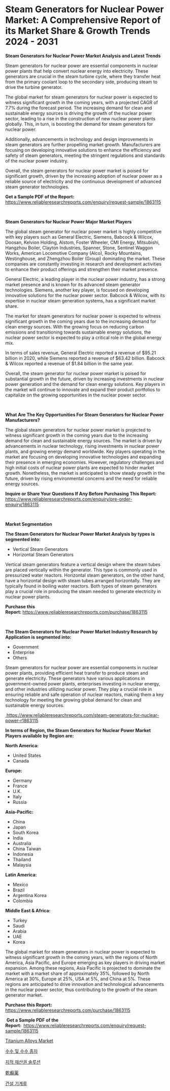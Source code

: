 <p><h1>Steam Generators for Nuclear Power Market: A Comprehensive Report of its Market Share & Growth Trends 2024 - 2031</h1></p><p><strong>Steam Generators for Nuclear Power Market Analysis and Latest Trends</strong></p>
<p><p>Steam generators for nuclear power are essential components in nuclear power plants that help convert nuclear energy into electricity. These generators are crucial in the steam turbine cycle, where they transfer heat from the primary coolant loop to the secondary side, producing steam to drive the turbine generator.</p><p>The global market for steam generators for nuclear power is expected to witness significant growth in the coming years, with a projected CAGR of 7.7% during the forecast period. The increasing demand for clean and sustainable energy sources is driving the growth of the nuclear power sector, leading to a rise in the construction of new nuclear power plants globally. This, in turn, is boosting the demand for steam generators for nuclear power.</p><p>Additionally, advancements in technology and design improvements in steam generators are further propelling market growth. Manufacturers are focusing on developing innovative solutions to enhance the efficiency and safety of steam generators, meeting the stringent regulations and standards of the nuclear power industry.</p><p>Overall, the steam generators for nuclear power market is poised for significant growth, driven by the increasing adoption of nuclear power as a reliable source of electricity and the continuous development of advanced steam generator technologies.</p></p>
<p><strong>Get a Sample PDF of the Report:&nbsp;</strong> <a href="https://www.reliableresearchreports.com/enquiry/request-sample/1863115">https://www.reliableresearchreports.com/enquiry/request-sample/1863115</a></p>
<p>&nbsp;</p>
<p><strong>Steam Generators for Nuclear Power Major Market Players</strong></p>
<p><p>The global steam generator for nuclear power market is highly competitive with key players such as General Electric, Siemens, Babcock & Wilcox, Doosan, Kelvion Holding, Alstom, Foster Wheeler, CMI Energy, Mitsubishi, Hangzhou Boiler, Clayton Industries, Spanner, Stone, Sentinel Waggon Works, American Locomotive Company (Alco), Rocky Mountains, Westinghouse, and Zhengzhou Boiler (Group) dominating the market. These companies are constantly investing in research and development activities to enhance their product offerings and strengthen their market presence.</p><p>General Electric, a leading player in the nuclear power industry, has a strong market presence and is known for its advanced steam generator technologies. Siemens, another key player, is focused on developing innovative solutions for the nuclear power sector. Babcock & Wilcox, with its expertise in nuclear steam generation systems, has a significant market share.</p><p>The market for steam generators for nuclear power is expected to witness significant growth in the coming years due to the increasing demand for clean energy sources. With the growing focus on reducing carbon emissions and transitioning towards sustainable energy solutions, the nuclear power sector is expected to play a critical role in the global energy mix.</p><p>In terms of sales revenue, General Electric reported a revenue of $95.21 billion in 2020, while Siemens reported a revenue of $63.42 billion. Babcock & Wilcox reported a revenue of $1.84 billion in the same year.</p><p>Overall, the steam generator for nuclear power market is poised for substantial growth in the future, driven by increasing investments in nuclear power generation and the demand for clean energy solutions. Key players in the market will continue to innovate and expand their product portfolios to capitalize on the growing opportunities in the nuclear power sector.</p></p>
<p>&nbsp;</p>
<p><strong>What Are The Key Opportunities For Steam Generators for Nuclear Power Manufacturers?</strong></p>
<p><p>The global steam generators for nuclear power market is projected to witness significant growth in the coming years due to the increasing demand for clean and sustainable energy sources. The market is driven by advancements in nuclear technology, rising investments in nuclear power plants, and growing energy demand worldwide. Key players operating in the market are focusing on developing innovative technologies and expanding their presence in emerging economies. However, regulatory challenges and high initial costs of nuclear power plants are expected to hinder market growth. Nonetheless, the market is anticipated to show steady growth in the future, driven by rising environmental concerns and the need for reliable energy sources.</p></p>
<p><strong>Inquire or Share Your Questions If Any Before Purchasing This Report:</strong> <a href="https://www.reliableresearchreports.com/enquiry/pre-order-enquiry/1863115">https://www.reliableresearchreports.com/enquiry/pre-order-enquiry/1863115</a></p>
<p>&nbsp;</p>
<p><strong>Market Segmentation</strong></p>
<p><strong>The Steam Generators for Nuclear Power Market Analysis by types is segmented into:</strong></p>
<p><ul><li>Vertical Steam Generators</li><li>Horizontal Steam Generators</li></ul></p>
<p><p>Vertical steam generators feature a vertical design where the steam tubes are placed vertically within the generator. This type is commonly used in pressurized water reactors. Horizontal steam generators, on the other hand, have a horizontal design with steam tubes arranged horizontally. They are typically found in boiling water reactors. Both types of steam generators play a crucial role in producing the steam needed to generate electricity in nuclear power plants.</p></p>
<p><strong>Purchase this Report:&nbsp;</strong><a href="https://www.reliableresearchreports.com/purchase/1863115">https://www.reliableresearchreports.com/purchase/1863115</a></p>
<p>&nbsp;</p>
<p><strong>The Steam Generators for Nuclear Power Market Industry Research by Application is segmented into:</strong></p>
<p><ul><li>Government</li><li>Enterprise</li><li>Others</li></ul></p>
<p><p>Steam generators for nuclear power are essential components in nuclear power plants, providing efficient heat transfer to produce steam and generate electricity. These generators have various applications in government-owned power plants, enterprises investing in nuclear energy, and other industries utilizing nuclear power. They play a crucial role in ensuring reliable and safe operation of nuclear reactors, making them a key technology for meeting the growing global demand for clean and sustainable energy sources.</p></p>
<p><a href="https://www.reliableresearchreports.com/steam-generators-for-nuclear-power-r1863115">&nbsp;https://www.reliableresearchreports.com/steam-generators-for-nuclear-power-r1863115</a></p>
<p><strong>In terms of Region, the Steam Generators for Nuclear Power Market Players available by Region are:</strong></p>
<p>
    <p> <strong> North America: </strong>
        <ul>
            <li>United States</li>
            <li>Canada</li>
        </ul>
        </p> 
    <p> <strong> Europe: </strong>
        <ul>
            <li>Germany</li>
            <li>France</li>
            <li>U.K.</li>
            <li>Italy</li>
            <li>Russia</li>
        </ul>
        </p> 
    <p> <strong> Asia-Pacific: </strong>
        <ul>
            <li>China</li>
            <li>Japan</li>
            <li>South Korea</li>
            <li>India</li>
            <li>Australia</li>
            <li>China Taiwan</li>
            <li>Indonesia</li>
            <li>Thailand</li>
            <li>Malaysia</li>
        </ul>
        </p> 
    <p> <strong> Latin America: </strong>
        <ul>
            <li>Mexico</li>
            <li>Brazil</li>
            <li>Argentina Korea</li>
            <li>Colombia</li>
        </ul>
        </p> 
    <p> <strong> Middle East & Africa: </strong>
        <ul>
            <li>Turkey</li>
            <li>Saudi</li>
            <li>Arabia</li>
            <li>UAE</li>
            <li>Korea</li>
        </ul>
    </p>
    </p>
<p><p>The global market for steam generators in nuclear power is expected to witness significant growth in the coming years, with the regions of North America, Asia Pacific, and Europe emerging as key players in driving market expansion. Among these regions, Asia Pacific is projected to dominate the market with a market share of approximately 35%, followed by North America at 30%, Europe at 25%, USA at 5%, and China at 5%. These regions are anticipated to drive innovation and technological advancements in the nuclear power sector, thus contributing to the growth of the steam generator market.</p></p>
<p><strong>Purchase this Report: </strong><a href="https://www.reliableresearchreports.com/purchase/1863115">https://www.reliableresearchreports.com/purchase/1863115</a></p>
<p>&nbsp;<strong>Get a Sample PDF of the Report:&nbsp;&nbsp;</strong><a href="https://www.reliableresearchreports.com/enquiry/request-sample/1863115">https://www.reliableresearchreports.com/enquiry/request-sample/1863115</a></p>
<p><strong></strong></p>
<p><p><a href="https://issuu.com/reportprime-2/docs/titanium-alloys-market-size-2030.pptx">Titanium Alloys Market</a></p><p><a href="https://medium.com/@ishacian.georges/%EC%86%8C%EB%A5%B4%EA%B3%A0%EA%B3%BC-%EC%86%8C%EB%A5%B4%EA%B3%A0%EA%B3%BC%EC%94%A8-%EC%8B%9C%EC%9E%A5%EC%9D%84-%EB%B6%84%EC%84%9D%ED%95%98%EB%8A%94-%EA%B8%80%EB%A1%9C%EB%B2%8C-%EC%82%B0%EC%97%85-%EC%A0%84%EB%A7%9D-%EB%B0%8F-%EC%98%88%EC%B8%A1-2024%EB%85%84%EB%B6%80%ED%84%B0-2031%EB%85%84%EA%B9%8C%EC%A7%80-8d49c3f55515">수수 및 수수 종자</a></p><p><a href="https://github.com/Elenrrera7685/Market-Research-Report-List-1/blob/main/359275739770.md">지적 재산권 솔루션</a></p><p><a href="https://medium.com/@logaolloway76845/%E4%B9%BE%E7%99%AC%E3%81%AE%E8%96%AC%E5%B8%82%E5%A0%B4-%E5%B8%82%E5%A0%B4%E3%82%B7%E3%82%A7%E3%82%A2-%E5%B8%82%E5%A0%B4%E3%83%88%E3%83%AC%E3%83%B3%E3%83%89-%E3%81%8A%E3%82%88%E3%81%B3%E5%B0%86%E6%9D%A5%E3%81%AE%E6%88%90%E9%95%B7%E3%82%92%E6%8E%A2%E3%82%8B-cf8f513fe89e">乾癬薬</a></p><p><a href="https://medium.com/@brisamorar2023/%EA%B1%B4%EC%84%A4-%EA%B8%B0%EA%B3%84-%EC%8B%9C%EC%9E%A5-2031%EB%85%84%EA%B9%8C%EC%A7%80%EC%9D%98-%EB%8F%99%ED%96%A5-%EC%98%88%EC%B8%A1-%EB%B0%8F-%EA%B2%BD%EC%9F%81-%EB%B6%84%EC%84%9D-f40e84cb7bcb">건설 기계류</a></p></p>